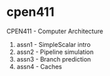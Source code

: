 # cpen411
CPEN411 - Computer Architecture
1. assn1 - SimpleScalar intro
2. assn2 - Pipeline simulation
3. assn3 - Branch prediction
4. assn4 - Caches
